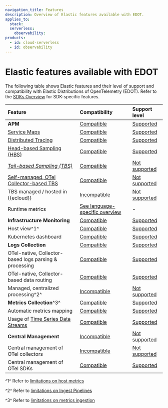 ```yaml
---
navigation_title: Features
description: Overview of Elastic features available with EDOT.
applies_to:
  stack:
  serverless:
    observability:
products:
  - id: cloud-serverless
  - id: observability
---
```


# Elastic features available with EDOT

The following table shows Elastic features and their level of support and compatibility with Elastic Distributions of OpenTelemetry (EDOT). Refer to the [SDKs Overview](../edot-sdks/index.md) for SDK-specific features.

| Feature                                                     | Compatibility    | Support level    |
| :-----------------------------------------------------------| :--------------- | :--------------- |
| **APM**                                                     | [Compatible]     | [Supported]      |
| [Service Maps]                                              | [Compatible]     | [Supported]      |
| [Distributed Tracing]                                       | [Compatible]     | [Supported]      |
| [Head-based Sampling (HBS)]                                 | [Compatible]     | [Supported]      |
| *[Tail-based Sampling (TBS)]*                               | [Compatible]     | [Not supported]  |
| [Self-managed, OTel Collector-based TBS]                    | [Compatible]     | [Not supported]  |
| TBS managed / hosted in {{ecloud}}                          | [Incompatible]   | [Not supported]  |
| Runtime metrics                                             | [See language-specific overview](../edot-sdks/index.md) | -                |
| **Infrastructure Monitoring**                               | [Compatible]     | [Supported]      |
| Host view^1^                                                | [Compatible]     | [Supported]      |
| Kubernetes dashboard                                        | [Compatible]     | [Supported]      |
| **Logs Collection**                                         | [Compatible]     | [Supported]      |
| OTel-native, Collector-based logs parsing & processing      | [Compatible]     | [Supported]      |
| OTel-native, Collector-based data routing                   | [Compatible]     | [Supported]      |
| Managed, centralized processing^2^                          | [Incompatible]   | [Not supported]  |
| **Metrics Collection**^3^                                   | [Compatible]     | [Supported]      |
| Automatic metrics mapping                                   | [Compatible]     | [Supported]      |
| Usage of [Time Series Data Streams]                         | [Compatible]     | [Supported]      |
| **Central Management**                                      | [Incompatible]   | [Not supported]  |
| Central management of OTel collectors                       | [Incompatible]   | [Not supported]  |
| Central management of OTel SDKs                             | [Compatible]     | [Supported]      |


^1^ Refer to [limitations on host metrics](limitations.md#infrastructure-and-host-metrics)

^2^ Refer to [limitations on Ingest Pipelines](limitations.md#centralized-parsing-and-processing-of-data)

^3^ Refer to [limitations on metrics ingestion](limitations.md#metrics-data-ingestion)

[Incompatible]: nomenclature.md
[Compatible]: nomenclature.md
[Not supported]: nomenclature.md
[Supported]: nomenclature.md

[Service Maps]: docs-content://solutions/observability/apm/service-map.md
[Distributed Tracing]: docs-content://solutions/observability/apm/traces-ui.md
[Head-based Sampling (HBS)]: docs-content://solutions/observability/apm/transaction-sampling.md#apm-head-based-sampling
[Tail-based Sampling (TBS)]: docs-content://solutions/observability/apm/transaction-sampling.md#apm-tail-based-sampling
[Self-managed, OTel Collector-based TBS]: https://opentelemetry.io/blog/2022/tail-sampling/
[Time Series Data Streams]: docs-content://manage-data/data-store/data-streams/time-series-data-stream-tsds.md